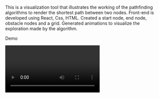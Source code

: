 This is a visualization tool that illustrates the working of the pathfinding algorithms to render the shortest path between two nodes.
Front-end is developed using React, Css, HTML. 
Created a start node, end node, obstacle nodes and a grid.
Generated animations to visualize the exploration made by the algorithm.

Demo

![](pathfinder_demo.mov)
